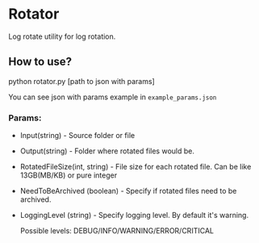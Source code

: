 # Rotator 
Log rotate utility for log rotation.

## How to use?
 python rotator.py [path to json with params]
 
 You can see json with params example in `example_params.json`
 
### Params:
- Input(string) - Source folder or file 
- Output(string) - Folder where rotated files would be.
- RotatedFileSize(int, string) - File size for each rotated file. 
  Can be like 13GB(MB/KB) or pure integer 
- NeedToBeArchived (boolean) - Specify if rotated files need to be archived.
- LoggingLevel (string) - Specify logging level. By default it's warning.
    
    Possible levels: DEBUG/INFO/WARNING/ERROR/CRITICAL

